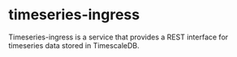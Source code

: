 # timeseries-ingress

Timeseries-ingress is a service that provides a REST interface for timeseries data stored in TimescaleDB.
